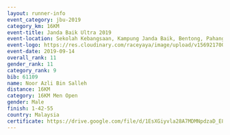 ```yaml
---
layout: runner-info 
event_category: jbu-2019 
category_km: 16KM 
event-title: Janda Baik Ultra 2019 
event-location: Sekolah Kebangsaan, Kampung Janda Baik, Bentong, Pahang, Malaysia 
event-logo: https://res.cloudinary.com/raceyaya/image/upload/v1569217009/logo/janda-baik_vch1pc.jpg 
event-date: 2019-09-14
overall_rank: 11
gender_rank: 11
category_rank: 9
bib: 61109
name: Noor Azli Bin Salleh
distance: 16KM
category: 16KM Men Open
gender: Male
finish: 1-42-55
country: Malaysia
certificate: https://drive.google.com/file/d/1EsXGiyvla28A7MDMNpdzaD_E8PhhqXZ2/view?usp=sharing
---
```

